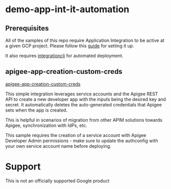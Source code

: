 # demo-app-int-it-automation

## Prerequisites

All of the samples of this repo require Application Integration to be active at a given GCP project. Please follow this [guide](https://cloud.google.com/application-integration/docs/setup-application-integration) for setting it up.

It also requires [integrationcli](https://github.com/GoogleCloudPlatform/application-integration-management-toolkit) for automated deployment.

## apigee-app-creation-custom-creds

[apigee-app-creation-custom-creds](apigee-app-creation-custom-creds)

This simple integration leverages service accounts and the Apigee REST API to create a new developer app with the inputs being the desired key and secret. It automatically deletes the auto-generated credentials that Apigee sets when the app is created.

This is helpful in scenarios of migration from other APIM solutions towards Apigee, synchronization with IdPs, etc.

This sample requires the creation of a service account with Apigee Developer Admin permissions - make sure to update the authconfig with your own service account name before deploying.

# Support

This is not an officially supported Google product

